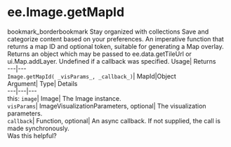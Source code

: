  
#  ee.Image.getMapId
bookmark_borderbookmark Stay organized with collections  Save and categorize content based on your preferences.
An imperative function that returns a map ID and optional token, suitable for generating a Map overlay. 
Returns an object which may be passed to ee.data.getTileUrl or ui.Map.addLayer. Undefined if a callback was specified.
Usage| Returns  
---|---  
`Image.getMapId( _visParams_, _callback_)`| MapId|Object  
Argument| Type| Details  
---|---|---  
this: `image`| Image| The Image instance.  
`visParams`| ImageVisualizationParameters, optional| The visualization parameters.  
`callback`| Function, optional| An async callback. If not supplied, the call is made synchronously.  
Was this helpful?
